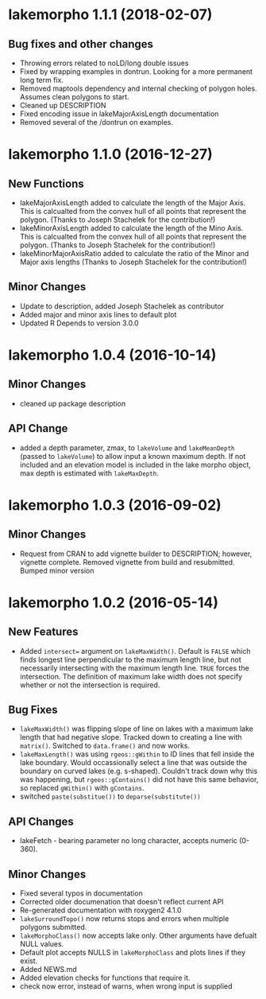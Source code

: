 lakemorpho 1.1.1 (2018-02-07)
==========================

## Bug fixes and other changes
- Throwing errors related to noLD/long double issues
- Fixed by wrapping examples in dontrun.  Looking for a more permanent long term fix.
- Removed maptools dependency and internal checking of polygon holes.  Assumes
clean polygons to start.
- Cleaned up DESCRIPTION
- Fixed encoding issue in lakeMajorAxisLength documentation
- Removed several of the /dontrun on examples.

lakemorpho 1.1.0 (2016-12-27)
=============================

## New Functions
- lakeMajorAxisLength added to calculate the length of the Major Axis.  This is calcualted from the convex hull of all points that represent the polygon.  (Thanks to Joseph Stachelek for the contribution!)
- lakeMinorAxisLength added to calculate the length of the Mino Axis.  This is calcualted from the convex hull of all points that represent the polygon.  (Thanks to Joseph Stachelek for the contribution!)
- lakeMinorMajorAxisRatio added to calculate the ratio of the Minor and Major axis lengths (Thanks to Joseph Stachelek for the contribution!)

## Minor Changes
- Update to description, added Joseph Stachelek as contributor
- Added major and minor axis lines to default plot
- Updated R Depends to version 3.0.0

lakemorpho 1.0.4 (2016-10-14)
=============================

## Minor Changes
- cleaned up package description

## API Change
- added a depth parameter, zmax,  to `lakeVolume` and `lakeMeanDepth` (passed to `lakeVolume`) to allow input a known maximum depth.  If not included and an elevation model is included in the lake morpho object, max depth is estimated with `lakeMaxDepth`.



lakemorpho 1.0.3 (2016-09-02)
=============================

## Minor Changes
- Request from CRAN to add vignette builder to DESCRIPTION; however, vignette complete.  Removed vignette from build and resubmitted.  Bumped minor version


lakemorpho 1.0.2 (2016-05-14)
=============================

## New Features
- Added `intersect=` argument on `lakeMaxWidth()`.  Default is `FALSE` which finds longest line perpendicular to the maximum length line, but not necessarily intersecting with the maximum length line.  `TRUE` forces the intersection.  The definition of maximum lake width does not specify whether or not the intersection is required.

## Bug Fixes
- `lakeMaxWidth()` was flipping slope of line on lakes with a maximum lake length that had negative slope.  Tracked down to creating a line with `matrix()`. Switched to `data.frame()` and now works.
- `lakeMaxLength()` was using `rgeos::gWithin` to ID lines that fell inside the lake boundary.  Would occassionally select a line that was outside the boundary on curved lakes (e.g. s-shaped).  Couldn't track down why this was happening, but `rgeos::gContains()` did not have this same behavior, so replaced `gWithin()` with `gContains`.
- switched `paste(substitue())` to `deparse(substitute())` 

## API Changes
- lakeFetch - bearing parameter no long character, accepts numeric (0-360).  
             
## Minor Changes
- Fixed several typos in documentation
- Corrected older documenation that doesn't reflect current API
- Re-generated documentation with roxygen2 4.1.0
- `lakeSurroundTopo()` now returns stops and errors when multiple polygons submitted. 
- `lakeMorphoClass()` now accepts lake only.  Other arguments have defualt NULL values.
- Default plot accepts NULLS in `lakeMorphoClass` and plots lines if they exist.
- Added NEWS.md
- Added elevation checks for functions that require it.
- check now error, instead of warns, when wrong input is supplied


